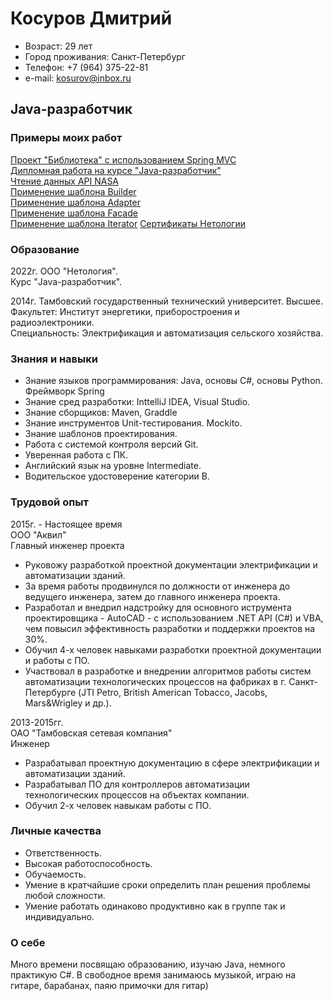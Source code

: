 # Косуров Дмитрий

- Возраст: 29 лет
- Город проживания: Санкт-Петербург
- Телефон: +7 (964) 375-22-81
- e-mail: kosurov@inbox.ru

## Java-разработчик
### Примеры моих работ
[Проект "Библиотека" с использованием Spring MVC](https://github.com/kosurov/spring-mvc-project1.git)  
[Дипломная работа на курсе "Java-разработчик"](https://github.com/kosurov/netology-diploma.git)  
[Чтение данных API NASA](https://github.com/kosurov/nasa-api.git)  
[Применение шаблона Builder](https://github.com/kosurov/person-builder.git)  
[Применение шаблона Adapter](https://github.com/kosurov/calculator-with-adapter.git)  
[Применение шаблона Facade](https://github.com/kosurov/facade.git)  
[Применение шаблона Iterator](https://github.com/kosurov/iterator.git)
[Сертификаты Нетологии](https://github.com/kosurov/neto-certificate.git)

### Образование
2022г. ООО "Нетология".  
Курс "Java-разработчик".  

2014г. Тамбовский государственный технический университет. Высшее.  
Факультет: Институт энергетики, приборостроения и радиоэлектроники.  
Специальность: Электрификация и автоматизация сельского хозяйства.  

### Знания и навыки
* Знание языков программирования: Java, основы C#, основы Python. Фреймворк Spring
* Знание сред разработки: InttelliJ IDEA, Visual Studio.
* Знание сборщиков: Maven, Graddle
* Знание инструментов Unit-тестирования. Mockito.
* Знание шаблонов проектирования.
* Работа с системой контроля версий Git.
* Уверенная работа с ПК.
* Английский язык на уровне Intermediate.
* Водительское удостоверение категории B.

### Трудовой опыт
2015г. - Настоящее время  
ООО "Аквил"  
Главный инженер проекта  

* Руковожу разработкой проектной документации электрификации и автоматизации зданий.
* За время работы продвинулся по должности от инженера до ведущего инженера, затем до главного инженера проекта.
* Разработал и внедрил надстройку для основного иструмента проектировщика - AutoCAD - с использованием .NET API (C#) и VBA, чем повысил эффективность разработки и поддержки проектов на 30%.
* Обучил 4-х человек навыками разработки проектной документации и работы с ПО.
* Участвовал в разработке и внедрении алгоритмов работы систем автоматизации технологических процессов на фабриках в г. Санкт-Петербурге (JTI Petro, British American Tobacco, Jacobs, Mars&Wrigley и др.).

2013-2015гг.  
ОАО "Тамбовская сетевая компания"  
Инженер  

* Разрабатывал проектную документацию в сфере электрификации и автоматизации зданий.
* Разрабатывал ПО для контроллеров автоматизации технологических процессов на объектах компании.
* Обучил 2-х человек навыкам работы с ПО.


### Личные качества
* Ответственность.
* Высокая работоспособность.
* Обучаемость.
* Умение в кратчайшие сроки определить план решения проблемы любой сложности. 
* Умение работать одинаково продуктивно как в группе так и индивидуально.

### О себе
Много времени посвящаю образованию, изучаю Java, немного практикую C#. В свободное время занимаюсь музыкой, играю на гитаре, барабанах, паяю примочки для гитар)

<!--
**kosurov/kosurov** is a ✨ _special_ ✨ repository because its `README.md` (this file) appears on your GitHub profile.

Here are some ideas to get you started:

- 🔭 I’m currently working on ...
- 🌱 I’m currently learning ...
- 👯 I’m looking to collaborate on ...
- 🤔 I’m looking for help with ...
- 💬 Ask me about ...
- 📫 How to reach me: ...
- 😄 Pronouns: ...
- ⚡ Fun fact: ...
-->

